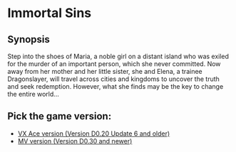 # Immortal Sins

## Synopsis
Step into the shoes of Maria, a noble girl on a distant island who was exiled for the murder of an important person, which she never committed. Now away from her mother and her little sister, she and Elena, a trainee Dragonslayer, will travel across cities and kingdoms to uncover the truth and seek redemption. However, what she finds may be the key to change the entire world… 

## Pick the game version:
- [VX Ace version (Version D0.20 Update 6 and older)](VXA)
- [MV version (Version D0.30 and newer)](MV)